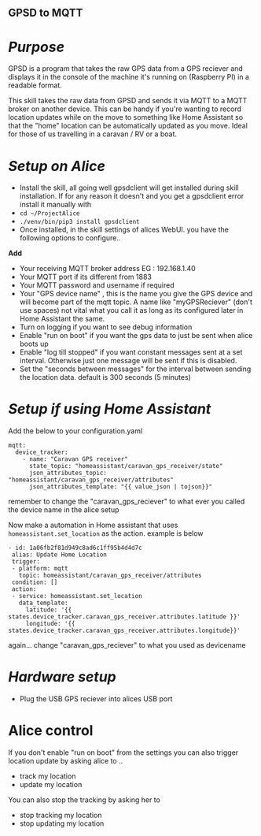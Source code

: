 ## GPSD to MQTT ##

# *Purpose* #

GPSD is a program that takes the raw GPS data from a GPS reciever and displays it in the console of the machine
it's running on (Raspberry PI) in a readable format.

This skill takes the raw data from GPSD and sends it via MQTT to a MQTT broker on another device. 
This can be handy if you're wanting to record location updates while on the move to something like 
Home Assistant so that the "home" location can be automatically updated as you move. Ideal for those of us
travelling in a caravan / RV or a boat.

# *Setup on Alice* #

- Install the skill, all going well gpsdclient will get installed during skill installation. 
If for any reason it doesn't and you get a gpsdclient error install it manually with 
- ```cd ~/ProjectAlice```
- ```./venv/bin/pip3 install gpsdclient```
- Once installed, in the skill settings of alices WebUI. you have the following options to configure..

**Add**
- Your receiving MQTT broker address EG : 192.168.1.40
- Your MQTT port if its different from 1883
- Your MQTT password and username if required
- Your "GPS device name" , this is the name you give the GPS device and will become part of the mqtt topic. 
 A name like "myGPSReciever" (don't use spaces) not vital what you call it as long as its configured later in
Home Assistant the same.
- Turn on logging if you want to see debug information
- Enable "run on boot" if you want the gps data to just be sent when alice boots up
- Enable "log till stopped" if you want constant messages sent at a set interval.
Otherwise just one message will be sent if this is disabled.
- Set the "seconds between messages" for the interval between sending the location data. default is 300 seconds (5 minutes)

# *Setup if using Home Assistant* #

Add the below to your configuration.yaml
```commandline
mqtt:
  device_tracker:
    - name: "Caravan GPS receiver"
      state_topic: "homeassistant/caravan_gps_receiver/state"
      json_attributes_topic: "homeassistant/caravan_gps_receiver/attributes"
      json_attributes_template: "{{ value_json | tojson}}"

```
remember to change the "caravan_gps_reciever" to what ever you called the device name in the alice setup

Now make a automation in Home assistant that uses ```homeassistant.set_location``` as the action. example is below

```commandline
- id: 1a06fb2f81d949c8ad6c1ff95b4d4d7c
 alias: Update Home Location
 trigger:
 - platform: mqtt
   topic: homeassistant/caravan_gps_receiver/attributes
 condition: []
 action:
 - service: homeassistant.set_location
   data_template:
     latitude: '{{ states.device_tracker.caravan_gps_receiver.attributes.latitude }}'
     longitude: '{{ states.device_tracker.caravan_gps_receiver.attributes.longitude}}'
```
again... change "caravan_gps_reciever" to what you used as devicename


# *Hardware setup* #
- Plug the USB GPS reciever into alices USB port 


# Alice control #
If you don't enable "run on boot" from the settings you can also trigger location update by asking alice to ..

- track my location
- update my location

You can also stop the tracking by asking her to 

- stop tracking my location
- stop updating my location

